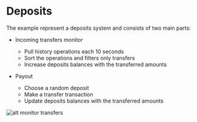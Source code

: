 # Deposits

The example represent a deposits system and consists of two main parts:

* Incoming transfers monitor
  * Pull history operations each 10 seconds
  * Sort the operations and filters only transfers
  * Increase deposits balances with the transferred amounts

* Payout
  * Choose a random deposit
  * Make a transfer transaction
  * Update deposits balances with the transferred amounts

![alt monitor transfers](https://github.com/scorum/scorum-go/blob/master/examples/deposits/diagrams/monitor.png "Monitor transfers")